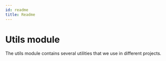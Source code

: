 ```yaml
---
id: readme
title: Readme
---
```

# Utils module

The utils module contains several utilities that we use in different projects.

